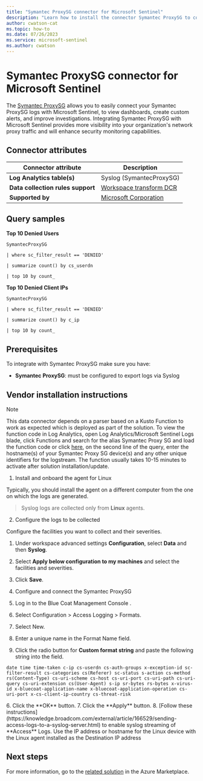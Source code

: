 ```yaml
---
title: "Symantec ProxySG connector for Microsoft Sentinel"
description: "Learn how to install the connector Symantec ProxySG to connect your data source to Microsoft Sentinel."
author: cwatson-cat
ms.topic: how-to
ms.date: 07/26/2023
ms.service: microsoft-sentinel
ms.author: cwatson
---
```


# Symantec ProxySG connector for Microsoft Sentinel

The [Symantec ProxySG](https://www.broadcom.com/products/cyber-security/network/gateway/proxy-sg-and-advanced-secure-gateway) allows you to easily connect your Symantec ProxySG logs with Microsoft Sentinel, to view dashboards, create custom alerts, and improve investigations. Integrating Symantec ProxySG with Microsoft Sentinel provides more visibility into your organization's network proxy traffic and will enhance security monitoring capabilities.

## Connector attributes

| Connector attribute | Description |
| --- | --- |
| **Log Analytics table(s)** | Syslog (SymantecProxySG)<br/> |
| **Data collection rules support** | [Workspace transform DCR](/azure/azure-monitor/logs/tutorial-workspace-transformations-portal) |
| **Supported by** | [Microsoft Corporation](https://support.microsoft.com/) |

## Query samples

**Top 10 Denied Users**
   ```kusto
SymantecProxySG 
 
   | where sc_filter_result == 'DENIED' 
 
   | summarize count() by cs_userdn 
 
   | top 10 by count_
   ```

**Top 10 Denied Client IPs**
   ```kusto
SymantecProxySG 
 
   | where sc_filter_result == 'DENIED' 
 
   | summarize count() by c_ip 
 
   | top 10 by count_
   ```



## Prerequisites

To integrate with Symantec ProxySG make sure you have: 

- **Symantec ProxySG**: must be configured to export logs via Syslog


## Vendor installation instructions


> [!NOTE]
   >  This data connector depends on a parser based on a Kusto Function to work as expected which is deployed as part of the solution. To view the function code in Log Analytics, open Log Analytics/Microsoft Sentinel Logs blade, click Functions and search for the alias Symantec Proxy SG and load the function code or click [here](https://github.com/Azure/Azure-Sentinel/blob/master/Solutions/SymantecProxySG/Parsers/SymantecProxySG/SymantecProxySG.txt), on the second line of the query, enter the hostname(s) of your Symantec Proxy SG device(s) and any other unique identifiers for the logstream. The function usually takes 10-15 minutes to activate after solution installation/update.

1. Install and onboard the agent for Linux

Typically, you should install the agent on a different computer from the one on which the logs are generated.

>  Syslog logs are collected only from **Linux** agents.


2. Configure the logs to be collected

Configure the facilities you want to collect and their severities.
 1. Under workspace advanced settings **Configuration**, select **Data** and then **Syslog**.
 2. Select **Apply below configuration to my machines** and select the facilities and severities.
 3.  Click **Save**.


3. Configure and connect the Symantec ProxySG

 
 1. Log in to the Blue Coat Management Console .
 2. Select Configuration > Access Logging > Formats.
 3. Select New.
 4.  Enter a unique name in the Format Name field.
 5. Click the radio button for  **Custom format string**  and paste the following string into the field.
 <p><code>date time time-taken c-ip cs-userdn cs-auth-groups x-exception-id sc-filter-result cs-categories cs(Referer) sc-status s-action cs-method rs(Content-Type) cs-uri-scheme cs-host cs-uri-port cs-uri-path cs-uri-query cs-uri-extension cs(User-Agent) s-ip sr-bytes rs-bytes x-virus-id x-bluecoat-application-name x-bluecoat-application-operation cs-uri-port x-cs-client-ip-country cs-threat-risk</code></p>
 6. Click the **OK** button. 
 7. Click the **Apply** button. 
 8. [Follow these instructions](https://knowledge.broadcom.com/external/article/166529/sending-access-logs-to-a-syslog-server.html) to enable syslog streaming of **Access** Logs. Use the IP address or hostname for the Linux device with the Linux agent installed as the Destination IP address



## Next steps

For more information, go to the [related solution](https://azuremarketplace.microsoft.com/en-us/marketplace/apps/azuresentinel.azure-sentinel-symantec-proxysg?tab=Overview) in the Azure Marketplace.
